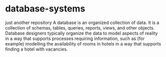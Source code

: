 # database-systems
just another repository
A database is an organized collection of data.
It is a collection of schemas, tables, queries, reports, views, and other objects. 
Database designers typically organize the data to model aspects of reality in a way that supports processes requiring information, such as (for example) modelling the availability of rooms in hotels in a way that supports finding a hotel with vacancies.
